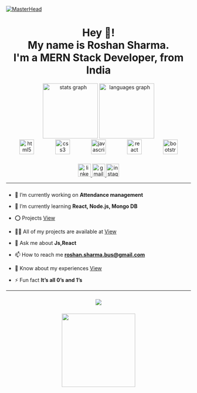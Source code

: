 [![MasterHead](https://github.com/user-attachments/assets/5b136961-c2fa-48cb-93fc-642ee99465eb)](https://your-link.com)


<h1 align="center">Hey 👋! <br>My name is Roshan Sharma.<br>I'm a MERN Stack  Developer, from India</h1>

<div align="center">
  <img src="https://github-readme-stats.vercel.app/api?username=roshansharmaa&hide_title=false&hide_rank=false&show_icons=true&include_all_commits=true&count_private=true&disable_animations=false&theme=dark&locale=en&hide_border=true" height="150" alt="stats graph"  />
  <img src="https://github-readme-stats.vercel.app/api/top-langs?username=roshansharmaa&locale=en&hide_title=false&layout=compact&card_width=320&langs_count=4&theme=dark&hide_border=true" height="150" alt="languages graph"  />
</div>


<div align="center">
  <img src="https://cdn.jsdelivr.net/gh/devicons/devicon/icons/html5/html5-original.svg" height="40" alt="html5 logo"  />
  <img width="50" />
  <img src="https://cdn.jsdelivr.net/gh/devicons/devicon/icons/css3/css3-original.svg" height="40" alt="css3 logo"  />
  <img width="50" />
  <img src="https://cdn.jsdelivr.net/gh/devicons/devicon/icons/javascript/javascript-original.svg" height="40" alt="javascript logo"  />
  <img width="50" />
  <img src="https://cdn.jsdelivr.net/gh/devicons/devicon/icons/react/react-original.svg" height="40" alt="react logo"  />
  <img width="50" />
  <img src="https://cdn.jsdelivr.net/gh/devicons/devicon/icons/bootstrap/bootstrap-original.svg" height="40" alt="bootstrap logo"  />
</div>

###

<div align="center">
  <a href="https://www.linkedin.com/in/roshansharmaa/" target="_blank">
    <img src="https://img.shields.io/static/v1?message=LinkedIn&logo=linkedin&label=&color=0077B5&logoColor=white&labelColor=&style=for-the-badge" height="35" alt="linkedin logo"  />
  </a>
  <a href="roshan.sharma.bus@gmail.com" target="_blank">
    <img src="https://img.shields.io/static/v1?message=Gmail&logo=gmail&label=&color=D14836&logoColor=white&labelColor=&style=for-the-badge" height="35" alt="gmail logo"  />
  </a>
  <a href="https://www.instagram.com/roshansharm.aa/" target="_blank">
    <img src="https://img.shields.io/static/v1?message=Instagram&logo=instagram&label=&color=&logoColor=white&labelColor=&style=for-the-badge" height="35" alt="instagram logo"  />
  </a>
</div>


<hr/>

###


- 🔭 I’m currently working on **Attendance management**

- 🌱 I’m currently learning **React, Node.js, Mongo DB**

- ⭕ Projects <a href="https://other-projects.netlify.app/" target="_blank">View</a>

- 👨‍💻 All of my projects are available at  <a href="https://roshan-sharmaa.netlify.app/" target="_blank">View</a>

- 💬 Ask me about **Js,React**

- 📫 How to reach me **roshan.sharma.bus@gmail.com**

- 📄 Know about my experiences <a href="https://roshan-sharmaa.netlify.app/" target="_blank">View</a>

- ⚡ Fun fact **It’s all 0’s and 1’s**


<hr/>

###

<div align="center">
  <img src="https://profile-counter.glitch.me/roshansharmaa/count.svg?"  />
</div>

###

<div align="center">
  <img height="200" src="https://encrypted-tbn0.gstatic.com/images?q=tbn:ANd9GcRXJA32WU4rBpx7maglqeEtt3ot1tPIRWptxA&s"  />
</div>

###


